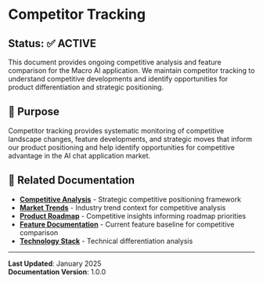 # Competitor Tracking

## Status: ✅ ACTIVE

This document provides ongoing competitive analysis and feature comparison for the Macro AI application. We maintain
competitor tracking to understand competitive developments and identify opportunities for product differentiation and
strategic positioning.

## 🎯 Purpose

Competitor tracking provides systematic monitoring of competitive landscape changes, feature developments, and strategic
moves that inform our product positioning and help identify opportunities for competitive advantage in the AI chat
application market.

## 🔗 Related Documentation

- **[Competitive Analysis](../../strategy/competitive-analysis.md)** - Strategic competitive positioning framework
- **[Market Trends](./market-trends.md)** - Industry trend context for competitive analysis
- **[Product Roadmap](../../strategy/product-roadmap.md)** - Competitive insights informing roadmap priorities
- **[Feature Documentation](../../../features/README.md)** - Current feature baseline for competitive comparison
- **[Technology Stack](../../../architecture/technology-stack.md)** - Technical differentiation analysis

---

**Last Updated**: January 2025  
**Documentation Version**: 1.0.0
